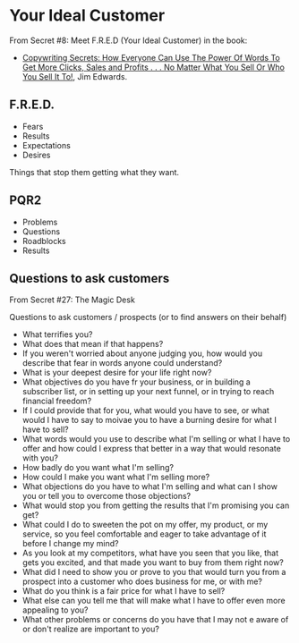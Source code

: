 # Your Ideal Customer

From Secret #8: Meet F.R.E.D (Your Ideal Customer) in the book:

* [Copywriting Secrets: How Everyone Can Use The Power Of Words To Get More Clicks, Sales and Profits . . . No Matter What You Sell Or Who You Sell It To!](https://amzn.to/44PdyDF), Jim Edwards.

## F.R.E.D.

* Fears
* Results
* Expectations
* Desires

Things that stop them getting what they want.

## PQR2

* Problems
* Questions
* Roadblocks
* Results


## Questions to ask customers

From Secret #27: The Magic Desk

Questions to ask customers / prospects (or to find answers on their behalf)

* What terrifies you?
* What does that mean if that happens?
* If you weren't worried about anyone judging you, how would you describe that fear in words anyone could understand?
* What is your deepest desire for your life right now?
* What objectives do you have fr your business, or in building a subscriber list, or in setting up your next funnel, or in trying to reach financial freedom?
* If I could provide that for you, what would you have to see, or what would I have to say to moivae you to have a burning desire for what I have to sell?
* What words would you use to describe what I'm selling or what I have to offer and how could I express that better in a way that would resonate with you?
* How badly do you want what I'm selling?
* How could I make you want what I'm selling more?
* What objections do you have to what I'm selling and what can I show you or tell you to overcome those objections?
* What would stop you from getting the results that I'm promising you can get?
* What could I do to sweeten the pot on my offer, my product, or my service, so you feel comfortable and eager to take advantage of it before I change my mind?
* As you look at my competitors, what have you seen that you like, that gets you excited, and that made you want to buy from them right now?
* What did I need to show you or prove to you that would turn you from a prospect into a customer who does business for me, or with me?
* What do you think is a fair price for what I have to sell?
* What else can you tell me that will make what I have to offer even more appealing to you?
* What other problems or concerns do you have that I may not e aware of or don't realize are important to you?
